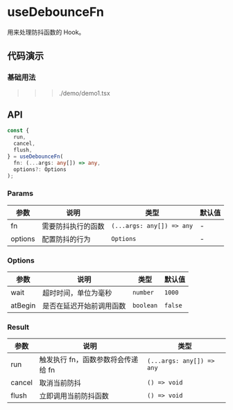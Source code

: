 
# useDebounceFn

用来处理防抖函数的 Hook。

## 代码演示

### 基础用法

>>> ./demo/demo1.tsx

## API

```typescript
const {
  run,
  cancel,
  flush,
} = useDebounceFn(
  fn: (...args: any[]) => any,
  options?: Options
);
```

### Params

| 参数    | 说明               | 类型                      | 默认值 |
| ------- | ------------------ | ------------------------- | ------ |
| fn      | 需要防抖执行的函数 | `(...args: any[]) => any` | -      |
| options | 配置防抖的行为     | `Options`                 | -      |

### Options

| 参数     | 说明                     | 类型      | 默认值  |
| -------- | ------------------------ | --------- | ------- |
| wait     | 超时时间，单位为毫秒     | `number`  | `1000`  |
| atBegin  | 是否在延迟开始前调用函数 | `boolean` | `false` |

### Result

| 参数   | 说明                               | 类型                      |
| ------ | ---------------------------------- | ------------------------- |
| run    | 触发执行 fn，函数参数将会传递给 fn | `(...args: any[]) => any` |
| cancel | 取消当前防抖                       | `() => void`              |
| flush  | 立即调用当前防抖函数               | `() => void`              |
